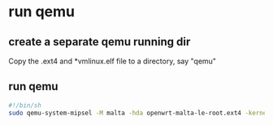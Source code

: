 # run qemu

## create a separate qemu running dir

Copy the .ext4 and \*vmlinux.elf file to a directory, say "qemu"

## run qemu

```bash
#!/bin/sh
sudo qemu-system-mipsel -M malta -hda openwrt-malta-le-root.ext4 -kernel openwrt-malta-le-vmlinux.elf -nographic -append "root=/dev/sda console=ttyS0"
```



